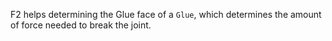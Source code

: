 F2 helps determining the Glue face of a `Glue`, which determines the amount of force needed to break the joint.